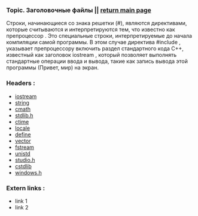 ### Topic. Заголовочные файлы || [return main page](../../README.md)
Строки, начинающиеся со знака решетки (#), являются директивами, которые считываются и интерпретируются тем, что известно как препроцессор . Это специальные строки, интерпретируемые до начала компиляции самой программы. В этом случае директива #include <iostream>, указывает препроцессору включить раздел стандартного кода C++, известный как заголовок iostream , который позволяет выполнять стандартные операции ввода и вывода, такие как запись вывода этой программы (Привет, мир) на экран.

### Headers :
* [iostream](IOSTREAM.md)
* [string](STRING_HEADER.md)
* [cmath](CMATH_HEADER.md)
* [stdlib.h](STDLIB_H.md)
* [ctime](CTIME_HEADER.md)
* [locale](LOCALE_HEADER.md)
* [define](DEFINE_HEADER.md)
* [vector](VECTOR_HEADER.md)
* [fstream](FSTREAM_HEADER.md)
* [unistd](UNISTD_HEADER.md)
* [studio.h](STUDIO_H.md)
* [cstdlib](CSTDLIB.md)
* [windows.h](WINDOWS_H.md)

### Extern links :
* link 1
* link 2
